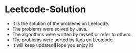 # Leetcode-Solution
- It is the solution of the problems on Leetcode.
- The problems were solved by Java.
- The algorithms were written by myself or refer to others.
- The problems were sorted by tags on Leetcode.
- It will keep updated!Hope you enjoy it!
